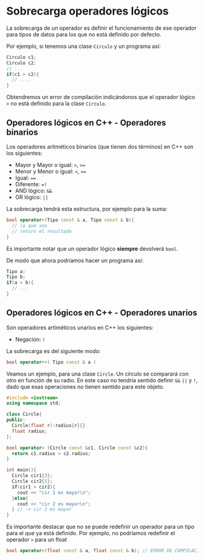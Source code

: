 # Sobrecarga operadores lógicos

La sobrecarga de un operador es definir el funcionamiento de ese operador para tipos de datos para los que no está definido por defecto.

Por ejemplo, si tenemos una clase `Circulo` y un programa así:

```cpp
Circulo c1;
Circulo c2;
// ...
if(c1 > c2){
  // ....
}
``` 

Obtendremos un error de compilación indicándonos que el operador lógico `>` no está definido para la clase `Circulo`.

## Operadores lógicos en C++  - Operadores binarios

Los operadores aritméticos binarios (que tienen dos términos) en C++ son los siguientes:
 * Mayor y Mayor o igual: `>`, `>=`
 * Menor y Menor o igual: `<`, `<=`
 * Igual: `==`
 * Diferente: `=!`
 * AND lógico: `&&`
 * OR lógico: `||`

La sobrecarga tendrá esta estructura, por ejemplo para la suma:

```cpp
bool operator>(Tipo const & a, Tipo const & b){
  // lo que sea
  // return el resultado
}
```

Es importante notar que un operador lógico **siempre** devolverá `bool`.

De modo que ahora podríamos hacer un programa así:

```cpp
Tipo a;
Tipo b;
if(a > b){
  // ...
}
```

## Operadores lógicos en C++  - Operadores unarios

Son operadores artiméticos unarios en C++ los siguientes:

* Negación: `!`

La sobrecarga es del siguiente modo:

```cpp
bool operator++( Tipo const & a )
```

Veamos un ejemplo, para una clase `Circle`. Un círculo se comparará con otro en función de su radio. En este caso no tendría sentido definir `&&` `||` y `!`, dado que esas operaciones no tienen sentido para este objeto.

```cpp
#include <iostream>
using namespace std;

class Circle{
public:
  Circle(float r):radius{r}{}
  float radius;
};

bool operator> (Circle const &c1, Circle const &c2){
  return c1.radius > c2.radius;
}

int main(){
  Circle cir1{3};
  Circle cir2{5};
  if(cir1 > cir2){
    cout << "cir 1 es mayor\n"; 
  }else{
    cout << "cir 2 es mayor\n";
  } // -> cir 2 es mayor
}
```

Es importante destacar que no se puede redefinir un operador para un tipo para el que ya está definido. Por ejemplo, no podríamos redefinir el operador `>` para un float

```cpp
bool operator>(float const & a, float const & b); // ERROR DE COMPILACION
```
